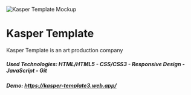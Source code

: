 ![Kasper Template Mockup](https://github.com/Ahmed-Maher77/Kasper_Template/assets/112467034/02642cc6-8f74-4502-993c-606482432549)

# Kasper Template
Kasper Template is an art production company

##### Used Technologies: HTML/HTML5 - CSS/CSS3 - Responsive Design - JavaScript - Git
##### Demo: https://kasper-template3.web.app/
